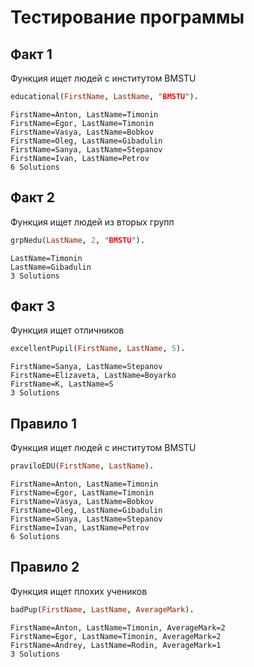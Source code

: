 # Тестирование программы

## Факт 1

Функция ищет людей c институтом BMSTU

```Prolog
educational(FirstName, LastName, "BMSTU").
```

```Console
FirstName=Anton, LastName=Timonin
FirstName=Egor, LastName=Timonin
FirstName=Vasya, LastName=Bobkov
FirstName=Oleg, LastName=Gibadulin
FirstName=Sanya, LastName=Stepanov
FirstName=Ivan, LastName=Petrov
6 Solutions
```

## Факт 2

Функция ищет людей из вторых групп

```Prolog
grpNedu(LastName, 2, "BMSTU").
```

```Console
LastName=Timonin
LastName=Gibadulin
3 Solutions
```

## Факт 3

Функция ищет отличников

```Prolog
excellentPupil(FirstName, LastName, 5).
```

```Console
FirstName=Sanya, LastName=Stepanov
FirstName=Elizaveta, LastName=Boyarko
FirstName=K, LastName=S
3 Solutions
```

## Правило 1

Функция ищет людей c институтом BMSTU

```Prolog
praviloEDU(FirstName, LastName).
```

```Console
FirstName=Anton, LastName=Timonin
FirstName=Egor, LastName=Timonin
FirstName=Vasya, LastName=Bobkov
FirstName=Oleg, LastName=Gibadulin
FirstName=Sanya, LastName=Stepanov
FirstName=Ivan, LastName=Petrov
6 Solutions
```

## Правило 2

Функция ищет плохих учеников

```Prolog
badPup(FirstName, LastName, AverageMark).
```

```Console
FirstName=Anton, LastName=Timonin, AverageMark=2
FirstName=Egor, LastName=Timonin, AverageMark=2
FirstName=Andrey, LastName=Rodin, AverageMark=1
3 Solutions
```
